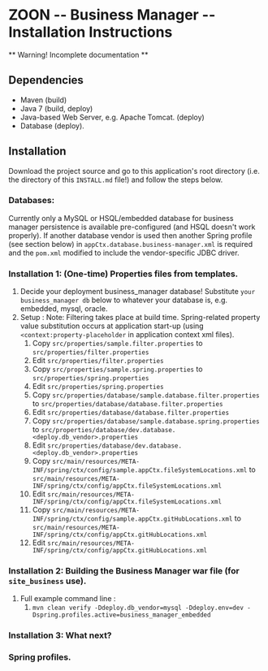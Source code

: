 # ZOON -- Business Manager -- Installation Instructions

** Warning! Incomplete documentation **

## Dependencies

 * Maven (build)
 * Java 7 (build, deploy)
 * Java-based Web Server, e.g. Apache Tomcat. (deploy)
 * Database (deploy).

## Installation

Download the project source and go to this application's root directory (i.e. the directory of this
`INSTALL.md` file!) and follow the steps below.

### Databases:

Currently only a MySQL or HSQL/embedded database for business manager persistence is available 
pre-configured (and HSQL doesn't work properly). If another database vendor is used then another
Spring profile (see section below) in `appCtx.database.business-manager.xml` is required and the
`pom.xml` modified to include the vendor-specific JDBC driver.

### Installation 1: (One-time) Properties files from templates.

 1. Decide your deployment business_manager database!
    Substitute `your business_manager db` below to whatever your database is, e.g. embedded, mysql, oracle. 
 1. Setup : Note: Filtering takes place at build time. Spring-related property value substitution occurs at
            application start-up (using `<context:property-placeholder` in application context xml files).
    1. Copy `src/properties/sample.filter.properties` to `src/properties/filter.properties`
    1. Edit `src/properties/filter.properties`
    1. Copy `src/properties/sample.spring.properties` to `src/properties/spring.properties`
    1. Edit `src/properties/spring.properties`
    1. Copy `src/properties/database/sample.database.filter.properties` to `src/properties/database/database.filter.properties`
    1. Edit `src/properties/database/database.filter.properties`
    1. Copy `src/properties/database/sample.database.spring.properties` to `src/properties/database/dev.database.<deploy.db_vendor>.properties`
    1. Edit `src/properties/database/dev.database.<deploy.db_vendor>.properties`
    1. Copy `src/main/resources/META-INF/spring/ctx/config/sample.appCtx.fileSystemLocations.xml` to `src/main/resources/META-INF/spring/ctx/config/appCtx.fileSystemLocations.xml`
    1. Edit `src/main/resources/META-INF/spring/ctx/config/appCtx.fileSystemLocations.xml`
    1. Copy `src/main/resources/META-INF/spring/ctx/config/sample.appCtx.gitHubLocations.xml` to `src/main/resources/META-INF/spring/ctx/config/appCtx.gitHubLocations.xml`
    1. Edit `src/main/resources/META-INF/spring/ctx/config/appCtx.gitHubLocations.xml`

### Installation 2: Building the Business Manager war file (for `site_business` use). 

 1. Full example command line :
    1. `mvn clean verify -Ddeploy.db_vendor=mysql -Ddeploy.env=dev -Dspring.profiles.active=business_manager_embedded`

### Installation 3: What next?

### Spring profiles.